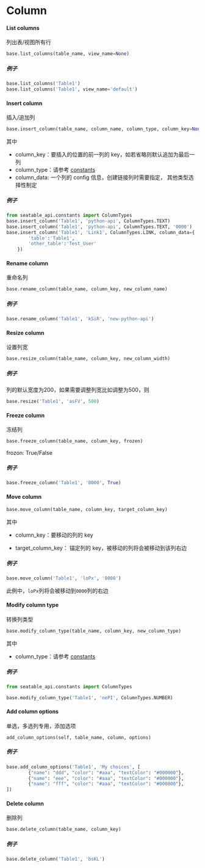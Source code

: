 # Column

#### List columns

列出表/视图所有行

```python
base.list_columns(table_name, view_name=None)
```

##### 例子

```python
base.list_columns('Table1')
base.list_columns('Table1', view_name='default')
```

#### Insert column

插入/追加列

```python
base.insert_column(table_name, column_name, column_type, column_key=None, column_data=None)
```

其中

* column_key：要插入的位置的前一列的 key，如若省略则默认追加为最后一列
* column_type：请参考 [constants](../constants)
* column_data: 一个列的 config 信息，创建链接列时需要指定， 其他类型选择性制定

##### 例子

```python
from seatable_api.constants import ColumnTypes
base.insert_column('Table1', 'python-api', ColumnTypes.TEXT)
base.insert_column('Table1', 'python-api', ColumnTypes.TEXT, '0000')
base.insert_column('Table1', 'Link1', ColumnTypes.LINK, column_data={
        'table':'Table1',
        'other_table':'Test_User'
    })
```

#### Rename column

重命名列

```python
base.rename_column(table_name, column_key, new_column_name)
```

##### 例子

```python
base.rename_column('Table1', 'kSiR', 'new-python-api')
```

#### Resize column

设置列宽

```python
base.resize_column(table_name, column_key, new_column_width)
```

##### 例子

列的默认宽度为200，如果需要调整列宽比如调整为500，则

```python
base.resize('Table1', 'asFV', 500)
```

#### Freeze column

冻结列

```python
base.freeze_column(table_name, column_key, frozen)
```

frozon: True/False

##### 例子

```python
base.freeze_column('Table1', '0000', True)
```

#### Move column

```python
base.move_column(table_name, column_key, target_column_key)
```

其中

* column_key：要移动的列的 key

* target_column_key： 锚定列的 key，被移动的列将会被移动到该列右边

##### 例子

```python
base.move_column('Table1', 'loPx', '0000')
```

此例中，`loPx`列将会被移动到`0000`列的右边

#### Modify column type

转换列类型

```python
base.modify_column_type(table_name, column_key, new_column_type)
```

其中

* column_type：请参考 [constants](../constants)

##### 例子

```python
from seatable_api.constants import ColumnTypes

base.modify_column_type('Table1', 'nePI', ColumnTypes.NUMBER)
```

#### Add column options

单选，多选列专用，添加选项

```
add_column_options(self, table_name, column, options)
```

##### 例子

```python
base.add_column_options('Table1', 'My choices', [
        {"name": "ddd", "color": "#aaa", "textColor": "#000000"},
        {"name": "eee", "color": "#aaa", "textColor": "#000000"},
        {"name": "fff", "color": "#aaa", "textColor": "#000000"},
])
```

#### Delete column

删除列

```python
base.delete_column(table_name, column_key)
```

##### 例子

```python
base.delete_column('Table1', 'bsKL')
```

